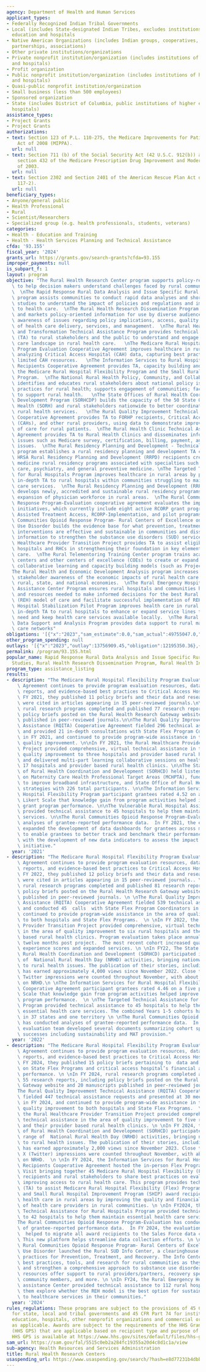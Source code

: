 ```yaml
---
agency: Department of Health and Human Services
applicant_types:
- Federally Recognized Indian Tribal Governments
- Local (includes State-designated Indian Tribes, excludes institutions of higher
  education and hospitals
- Native American Organizations (includes Indian groups, cooperatives, corporations,
  partnerships, associations)
- Other private institutions/organizations
- Private nonprofit institution/organization (includes institutions of higher education
  and hospitals)
- Profit organization
- Public nonprofit institution/organization (includes institutions of higher education
  and hospitals)
- Quasi-public nonprofit institution/organization
- Small business (less than 500 employees)
- Sponsored organization
- State (includes District of Columbia, public institutions of higher education and
  hospitals)
assistance_types:
- Project Grants
- Project Grants
authorizations:
- text: Section 123 of P.L. 110-275, the Medicare Improvements for Patients and Providers
    Act of 2008 (MIPPA).
  url: null
- text: Section 711 (b) of the Social Security Act (42 U.S.C. 912(b)) as amended by
    section 432 of the Medicare Prescription Drug Improvement and Modernization Act
    of 2003.
  url: null
- text: Section 2302 and Section 2401 of the American Rescue Plan Act of 2021 (P.L.
    117-2).
  url: null
beneficiary_types:
- Anyone/general public
- Health Professional
- Rural
- Scientist/Researchers
- Specialized group (e.g. health professionals, students, veterans)
categories:
- Health - Education and Training
- Health - Health Services Planning and Technical Assistance
cfda: '93.155'
fiscal_year: '2024'
grants_url: https://grants.gov/search-grants?cfda=93.155
improper_payments: null
is_subpart_f: 1
layout: program
objective: "The Rural Health Research Center program supports policy-relevant research\
  \ to help decision makers understand challenges faced by rural communities and providers.\
  \  \nThe Rapid Response Rural Data Analysis and Issue Specific Rural Research Studies\
  \ program assists communities to conduct rapid data analyses and short-term research\
  \ studies to understand the impact of policies and regulations and improve access\
  \ to health care.  \nThe Rural Health Research Dissemination Program disseminates\
  \ and markets policy-oriented information for use by diverse audiences to raise\
  \ awareness of issues regarding policy implications, access, quality and status\
  \ of health care delivery, services, and management.  \nThe Rural Health Innovation\
  \ and Transformation Technical Assistance Program provides technical assistance\
  \ (TA) to rural stakeholders and the public to understand and engage in value-based\
  \ care landscape in rural health care.   \nThe Medicare Rural Hospital Flexibility\
  \ Program Evaluation Cooperative Agreement improves healthcare in rural areas by\
  \ analyzing Critical Access Hospital (CAH) data, capturing best practices, and targeting\
  \ limited CAH resources.   \nThe Information Services to Rural Hospital Flexibility\
  \ Recipients Cooperative Agreement provides TA, capacity building and support to\
  \ the Medicare Rural Hospital Flexibility Program and the Small Rural Hospital Improvement\
  \ Program.  \nThe National Rural Health Policy, Community, and Collaboration Program\
  \ identifies and educates rural stakeholders about national policy issues and promising\
  \ practices for rural health; supports engagement of communities; facilitates collaborations\
  \ to support rural health.   \nThe State Offices of Rural Health Coordination and\
  \ Development Program (SORHCDP) builds the capacity of the 50 State Offices of Rural\
  \ Health (SORH) and rural stakeholders nationwide to better coordinate and improve\
  \ rural health services.   \nThe Rural Quality Improvement Technical Assistance\
  \ Cooperative Agreement provides TA to FORHP recipients, Critical Access Hospitals\
  \ (CAHs), and other rural providers, using data to demonstrate improvement in quality\
  \ of care for rural patients.  \nThe Rural Health Clinic Technical Assistance Cooperative\
  \ Agreement provides TA to Rural Health Clinics and disseminates information regarding\
  \ issues such as Medicare survey, certification, billing, payment, and regulatory\
  \ issues.  \nThe Rural Residency Planning and Development - Technical Assistance\
  \ program establishes a rural residency planning and development TA center to assist\
  \ HRSA Rural Residency Planning and Development (RRPD) recipients creating new allopathic\
  \ medicine rural residency programs associated with specialties such as primary\
  \ care, psychiatry, and general preventive medicine. \nThe Targeted Technical Assistance\
  \ for Rural Hospitals Program improves healthcare in rural areas by providing targeted,\
  \ in-depth TA to rural hospitals within communities struggling to maintain health\
  \ care services.  \nThe Rural Residency Planning and Development (RRPD) Program\
  \ develops newly, accredited and sustainable rural residency programs to support\
  \ expansion of physician workforce in rural areas.  \nThe Rural Communities Opioid\
  \ Response Program-Evaluation cooperative agreement evaluates the impact of RCORP\
  \ initiatives, which currently include eight active RCORP grant programs. -Medication\
  \ Assisted Treatment Access, RCORP-Implementation, and pilot programs.  \nThe Rural\
  \ Communities Opioid Response Program- Rural Centers of Excellence on Substance\
  \ Use Disorder builds the evidence base for what prevention, treatment, and recovery\
  \ interventions are effective and sustainable in communities and disseminates this\
  \ information to strengthen the substance use disorders (SUD) services.  \nThe Rural\
  \ Healthcare Provider Transition Project provides TA to assist eligible small rural\
  \ hospitals and RHCs in strengthening their foundation in key elements of value-based\
  \ care.  \nThe Rural Telementoring Training Center program trains academic medical\
  \ centers and other centers of excellence (COEs) to create or expand technology-enabled\
  \ collaborative learning and capacity building models (such as Project ECHO).  \n\
  The Rural Health and Economic Development Analysis program increases public and\
  \ stakeholder awareness of the economic impacts of rural health care sectors on\
  \ rural, state, and national economies.  \nThe Rural Emergency Hospital Technical\
  \ Assistance Center Program ensures rural hospitals and communities have information\
  \ and resources needed to make informed decisions for the best Rural Emergency Hospital\
  \ (REH) model of care and facilitate successful implementation of REH.  \nThe Rural\
  \ Hospital Stabilization Pilot Program improves health care in rural areas by providing\
  \ in-depth TA to rural hospitals to enhance or expand service lines to meet local\
  \ need and keep health care services available locally.  \nThe Rural Maternal Health\
  \ Data Support and Analysis Program provides data support to rural maternal health\
  \ care networks"
obligations: '[{"x":"2023","sam_estimate":0.0,"sam_actual":49755047.0,"usa_spending_actual":14090631.83},{"x":"2024","sam_estimate":0.0,"sam_actual":54708203.0,"usa_spending_actual":160541477.26},{"x":"2025","sam_estimate":0.0,"sam_actual":53030405.0,"usa_spending_actual":-20210108.81}]'
other_program_spending: null
outlays: '[{"x":"2023","outlay":13756909.45,"obligation":12195350.36},{"x":"2024","outlay":324127441.25,"obligation":163699413.14},{"x":"2025","outlay":2400729.5,"obligation":-1016771.5}]'
permalink: /program/93.155.html
popular_name: Rapid Response Rural Data Analysis and Issue Specific Rural Research
  Studies, Rural Health Research Dissemination Program, Rural Health Innovati
program_type: assistance_listing
results:
- description: "The Medicare Rural Hospital Flexibility Program Evaluation Cooperative\
    \ Agreement continues to provide program evaluation resources, data analysis and\
    \ reports, and evidence-based best practices to Critical Access Hospitals. In\
    \ FY 2021, they published 11 policy briefs and their data and research findings\
    \ were cited in articles appearing in 15 peer-reviewed journals.\n\nIn FY 2021,\
    \ rural research programs completed and published 77 research reports, including\
    \ policy briefs posted on the Rural Health Research Gateway website and manuscripts\
    \ published in peer-reviewed journals.\n\nThe Rural Quality Improvement Technical\
    \ Assistance (RQITA) Cooperative Agreement fielded 296 technical assistance requests\
    \ and provided 21 in-depth consultations with State Flex Program Coordinators\
    \ in FY 2021, and continued to provide program-wide assistance in the area of\
    \ quality improvement. \n\nIn FY 2021, the Rural Healthcare Provider Transition\
    \ Project provided comprehensive, virtual technical assistance in the area of\
    \ quality improvement to three hospitals and provider based rural health clinics,\
    \ and delivered multi-part learning collaborative sessions on health equity to\
    \ 17 hospitals and provider based rural health clinics. \n\nThe State Offices\
    \ of Rural Health Coordination and Development (SORHCD) held listening sessions\
    \ on Maternity Care Health Professional Target Areas (MCHPTA), funding to states\
    \ to improve broadband infrastructure, and State Office of Rural Health broadband\
    \ strategies with 226 total participants. \n\nThe Information Services for Rural\
    \ Hospital Flexibility Program participant grantees rated 4.52 on a five point\
    \ Likert Scale that knowledge gain from program activities helped improve their\
    \ grant program performance. \n\nThe Vulnerable Rural Hospital Assistance Program\
    \ provided technical assistance to 45 hospitals to help them maintain essential\
    \ services. \n\nThe Rural Communities Opioid Response Program-Evaluation has conducted\
    \ analyses of grantee-reported performance data.  In FY 2021, the evaluation team\
    \ expanded the development of data dashboards for grantees across multiple cohorts,\
    \ to enable grantees to better track and benchmark their performance and assisted\
    \ with the development of new data indicators to assess the impact of the RCORP\
    \ initiative."
  year: '2021'
- description: "The Medicare Rural Hospital Flexibility Program Evaluation Cooperative\
    \ Agreement continues to provide program evaluation resources, data analysis and\
    \ reports, and evidence-based best practices to Critical Access Hospitals. In\
    \ FY 2022, they published 12 policy briefs and their data and research findings\
    \ were cited in articles appearing in 15 peer-reviewed journals.. \n \nIn FY 2022,\
    \ rural research programs completed and published 81 research reports, including\
    \ policy briefs posted on the Rural Health Research Gateway website and manuscripts\
    \ published in peer-reviewed journals. \n \nThe Rural Quality Improvement Technical\
    \ Assistance (RQITA) Cooperative Agreement fielded 539 technical assistance requests\
    \ and conducted 45  calls  with State Flex Program Coordinators in FY 2022, and\
    \ continued to provide program-wide assistance in the area of quality improvement\
    \ to both hospitals and State Flex Programs.  \n \nIn FY 2022, the Rural Healthcare\
    \ Provider Transition Project provided comprehensive, virtual technical assistance\
    \ in the area of quality improvement to six rural hospitals and their provider\
    \ based rural health clinics. Program evaluation takes place annually at six and\
    \ twelve months post project.  The most recent cohort increased quality and patient\
    \ experience scores and expanded services. \n \nIn FY22, The State Offices of\
    \ Rural Health Coordination and Development (SORHCD) participated in a broad range\
    \ of  National Rural Health Day (NRHD) activities, bringing nationwide attention\
    \ to rural health issues. The publication of their stories, including SORH summaries,\
    \ has earned approximately 4,000 views since November 2022. Close to 72 million\
    \ Twitter impressions were counted throughout November, with about 31 million\
    \ on NRHD.\n \nThe Information Services for Rural Hospital Flexibility Recipients\
    \ Cooperative Agreement participant grantees rated 4.46 on a five point Likert\
    \ Scale that knowledge gain from program activities helped improve their grant\
    \ program performance.  \n \nThe Targeted Technical Assistance for Rural Hospitals\
    \ Program provided technical assistance to 45 hospitals to help them maintain\
    \ essential health care services. The combined Years 1-5 cohorts have a footprint\
    \ in 37 states and one territory \n \nThe Rural Communities Opioid Response Program-Evaluation\
    \ has conducted analyses of grantee-reported performance data.  In FY 20221, the\
    \ evaluation team developed several documents summarizing cohort specific grantee\
    \ successes including sustainability and MAT provision."
  year: '2022'
- description: "The Medicare Rural Hospital Flexibility Program Evaluation Cooperative\
    \ Agreement continues to provide program evaluation resources, data analysis and\
    \ reports, and evidence-based best practices to Critical Access Hospitals. In\
    \ FY 2024, they published 15 policy briefs pertaining to  data and research findings\
    \ on State Flex Programs and critical access hospital’s financial and operational\
    \ performance. \n \nIn FY 2024, rural research programs completed and published\
    \ 55 research reports, including policy briefs posted on the Rural Health Research\
    \ Gateway website and 20 manuscripts published in peer-reviewed journals. \n \n\
    The Rural Quality Improvement Technical Assistance (RQITA) Cooperative Agreement\
    \ fielded 447 technical assistance requests and presented at 30 meetings/conferences/webinars\
    \ in FY 2024, and continued to provide program-wide assistance in the area of\
    \ quality improvement to both hospitals and State Flex Programs.  \n \nIn FY 2024,\
    \ the Rural Healthcare Provider Transition Project provided comprehensive, virtual\
    \ technical assistance in the area of quality improvement to five rural hospitals\
    \ and their provider based rural health clinics. \n \nIn FY 2024, the State Offices\
    \ of Rural Health Coordination and Development (SORHCD) participated in a broad\
    \ range of  National Rural Health Day (NRHD) activities, bringing nationwide attention\
    \ to rural health issues. The publication of their stories, including SORH summaries,\
    \ has earned approximately 2,000 views since November 2023. Close to 51 million\
    \ X (Twitter) impressions were counted throughout November, with about 31 million\
    \ on NRHD.  \n \nIn FY 2024, the Information Services for Rural Hospital Flexibility\
    \ Recipients Cooperative Agreement hosted the in-person Flex Program Reverse Site\
    \ Visit bringing together 45 Medicare Rural Hospital Flexibility (Flex) Program\
    \ recipients and rural stakeholders to share best practices on evaluation and\
    \ improving access to rural health care. This program provides technical assistance\
    \ (TA) to assist Medicare Rural Hospital Flexibility (Flex) Program beneficiaries\
    \ and Small Rural Hospital Improvement Program (SHIP) award recipients to improve\
    \ health care in rural areas by improving the quality and financial viability\
    \ of health care providers in rural communities. \n \nIn FY2024, the Targeted\
    \ Technical Assistance for Rural Hospitals Program provided technical assistance\
    \ to 42 hospitals to help them maintain essential health care services. \n \n\
    The Rural Communities Opioid Response Program-Evaluation has conducted analyses\
    \ of grantee-reported performance data.  In FY 2024, the evaluation team successfully\
    \  helped to migrate all award recipients to the Sales Force data collection platform.\
    \ This new platform helps streamline data collection efforts. \n \nIn FY24, The\
    \ Rural Communities Opioid Response Program- Rural Centers of Excellence on Substance\
    \ Use Disorder launched the Rural SUD Info Center, a clearinghouse of evidence-based\
    \ practices for Prevention, Treatment, and Recovery. The Info Center provides\
    \ best practices, tools, and research for rural communities as they work to build\
    \ and strengthen a comprehensive approach to substance use disorder (SUD). These\
    \ resources offer support to rural providers/partners, recovery specialists, rural\
    \ community members, and more. \n \nIn FY24, the Rural Emergency Hospital Technical\
    \ assistance Center provided technical assistance to 112 rural hospitals to help\
    \ them explore whether the REH model is the best option for sustaining access\
    \ to healthcare services in their communities."
  year: '2024'
rules_regulations: These programs are subject to the provisions of 45 CFR Part 92
  for state, local and tribal governments and 45 CFR Part 74 for institutions of higher
  education, hospitals, other nonprofit organizations and commercial organizations,
  as applicable. Awards are subject to the requirements of the HHS Grants Policy Statement
  (HHS GPS) that are applicable based on recipient type and purpose of award. The
  HHS GPS is available at https://www.hhs.gov/sites/default/files/hhs-grants-policy-statement-october-2024.pdf
sam_url: https://sam.gov/fal/5515c0eb2a284fc19355a20d4c8d1c1a/view
sub-agency: Health Resources and Services Administration
title: Rural Health Research Centers
usaspending_url: https://www.usaspending.gov/search/?hash=e8d77231b4dbbb6b6b1928b8f4b80488
---
```

